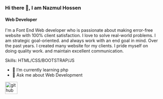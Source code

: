 ### Hi there 👋, I am Nazmul Hossen
#### Web Developer
I'm a Font End Web developer who is passionate about making error-free website with 100% client satisfaction. I love to solve real-world problems. I am strategic goal-oriented. and always work with an end goal in mind. Over the past years. I created many website for my clients. I pride myself on doing quality work. and maintain excellent communication. 

Skills: HTML/CSS/BOOTSTRAP/JS

- 🌱 I’m currently learning php  
- 💬 Ask me about Web Development 


[<img src='https://cdn.jsdelivr.net/npm/simple-icons@3.0.1/icons/github.svg' alt='github' height='40'>](https://github.com/Nazmul580) 

